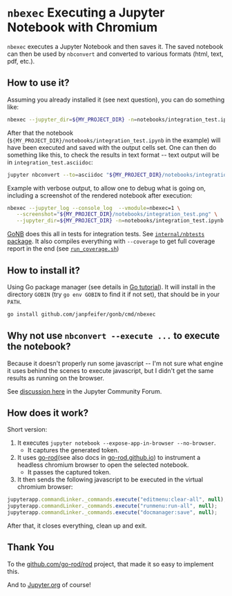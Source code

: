 # `nbexec` Executing a Jupyter Notebook with Chromium

`nbexec` executes a Jupyter Notebook and then saves it.
The saved notebook can then be used by `nbconvert` and converted to various formats (html, text, pdf, etc.).

## How to use it?

Assuming you already installed it (see next question), you can do something like:

```bash
nbexec --jupyter_dir=${MY_PROJECT_DIR} -n=notebooks/integration_test.ipynb
```

After that the notebook (`${MY_PROJECT_DIR}/notebooks/integration_test.ipynb` in the example) will
have been executed and saved with the output cells set.
One can then do something like this, to check the results in text format -- text output will be
in `integration_test.asciidoc`:

```bash
jupyter nbconvert --to=asciidoc "${MY_PROJECT_DIR}/notebooks/integration_test.ipynb"
```

Example with verbose output, to allow one to debug what is going on, including a screenshot of the
rendered notebook after execution:

```bash
nbexec --jupyter_log --console_log  --vmodule=nbexec=1 \
   --screenshot="${MY_PROJECT_DIR}/notebooks/integration_test.png" \
   --jupyter_dir=${MY_PROJECT_DIR} -n=notebooks/integration_test.ipynb
```

[GoNB](https://github.com/janpfeifer/gonb) does this all in tests for integration tests. 
See [`internal/nbtests` package](https://github.com/janpfeifer/gonb).
It also compiles everything with `--coverage` to get full coverage report in the end (see [`run_coverage.sh`](https://github.com/janpfeifer/gonb/blob/main/run_coverage.sh))

## How to install it?

Using Go package manager (see details in [Go tutorial](https://go.dev/doc/tutorial/compile-install)).
It will install in the directory `GOBIN` (try `go env GOBIN` to find it if not set), that should be in your `PATH`. 

```bash
go install github.com/janpfeifer/gonb/cmd/nbexec
```

## Why not use `nbconvert --execute ...` to execute the notebook?

Because it doesn't properly run some javascript -- I'm not sure what engine it uses
behind the scenes to execute javascript, but I didn't get the same results as
running on the browser. 

See [discussion here](https://discourse.jupyter.org/t/how-does-nbconvert-executes-javacript-can-i-see-the-js-console-output/21700)
in the Jupyter Community Forum.

## How does it work?

Short version:

1. It executes `jupyter notebook --expose-app-in-browser --no-browser`.
   - It captures the generated token.
2. It uses [go-rod](https://github.com/go-rod/rod)(see also docs in [go-rod.github.io](https://go-rod.github.io/#/get-started/README))
   to instrument a headless chromium browser to open the selected notebook.
   - It passes the captured token.
3. It then sends the following javascript to be executed in the virtual chromium browser:

```js
jupyterapp.commandLinker._commands.execute("editmenu:clear-all", null);
jupyterapp.commandLinker._commands.execute("runmenu:run-all", null);
jupyterapp.commandLinker._commands.execute("docmanager:save", null);
```

After that, it closes everything, clean up and exit.

## Thank You

To the [github.com/go-rod/rod](https://github.com/go-rod/rod) project, that made it so easy to implement this.

And to [Jupyter.org](https://jupyter.org/) of course!
